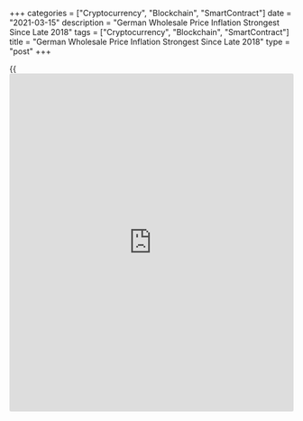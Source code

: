 +++
categories = ["Cryptocurrency", "Blockchain", "SmartContract"]
date = "2021-03-15"
description = "German Wholesale Price Inflation Strongest Since Late 2018"
tags = ["Cryptocurrency", "Blockchain", "SmartContract"]
title = "German Wholesale Price Inflation Strongest Since Late 2018"
type = "post"
+++

{{<iframe id="large-banner" src="https://www.bounty.group/#slide=23.0" width="100%" height="600" scrolling="no" style="border: 0px solid rgb(216, 221, 230); border-radius: 3px;">}}

German wholesale price inflation reached its strongest level since late
2018, Destatis reported Monday.

Wholesale prices advanced 2.3 percent year-on-year in February, after
staying flat in January. This was the fastest growth since December
2018.

The annual growth was largely driven by the price increase in the
wholesale of ores, metals and metal semi-finished products. In contrast,
prices for live animals and meat and meat products, declined sharply
from the previous year.  
  
Month-on-month, wholesale prices gained 1.4 percent versus 2.1 percent
increase in January.

For comments and feedback [contact](https://www.playgroundfx.com/contact/): editorial@rtt[news](https://www.letsplayfx.com/blog/forex-news-website/).com

[Economic News][1]

 **What parts of the world are seeing the best (and worst) economic
performances lately? Click[here][2] to check out our [Econ Scorecard][2]
and find out! See up-to-the-moment [ranking](https://www.playgroundfx.com/blog/crypto-exchange-ranking/)s for the best and worst
performers in [GDP][3], [unemployment rate][4], [inflation][5] and much
more.**

   1. www.rtt[news](https://www.letsplayfx.com/blog/forex-news-website/).com/Content/EconomicNews.aspx
   2. www.rtt[news](https://www.letsplayfx.com/blog/forex-news-website/).com/economic-scorecard/world-rank/PPI/highest-performance.aspx
   3. www.rtt[news](https://www.letsplayfx.com/blog/forex-news-website/).com/economic-scorecard/world-rank/GDP/highest-performance.aspx
   4. www.rtt[news](https://www.letsplayfx.com/blog/forex-news-website/).com/economic-scorecard/world-rank/unemployment-rate/lowest-performance.aspx
   5. www.rtt[news](https://www.letsplayfx.com/blog/forex-news-website/).com/economic-scorecard/world-rank/CPI/highest-performance.aspx